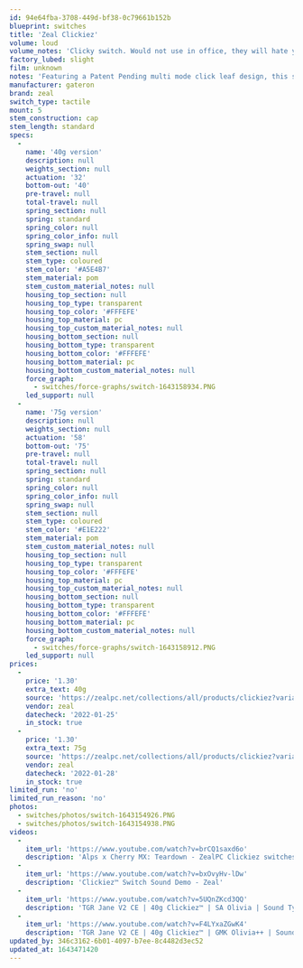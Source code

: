 ```yaml
---
id: 94e64fba-3708-449d-bf38-0c79661b152b
blueprint: switches
title: 'Zeal Clickiez'
volume: loud
volume_notes: 'Clicky switch. Would not use in office, they will hate you.'
factory_lubed: slight
film: unknown
notes: 'Featuring a Patent Pending multi mode click leaf design, this switch can be transformed from Clicky to Ultra High Tactile (think BKE level, but even more extreme) to super smooth Linear switch modes by simply moving the secondary switch leaf within the housing. (this means it is a click leaf, a tactile switch, and a linear switch.)'
manufacturer: gateron
brand: zeal
switch_type: tactile
mount: 5
stem_construction: cap
stem_length: standard
specs:
  -
    name: '40g version'
    description: null
    weights_section: null
    actuation: '32'
    bottom-out: '40'
    pre-travel: null
    total-travel: null
    spring_section: null
    spring: standard
    spring_color: null
    spring_color_info: null
    spring_swap: null
    stem_section: null
    stem_type: coloured
    stem_color: '#A5E4B7'
    stem_material: pom
    stem_custom_material_notes: null
    housing_top_section: null
    housing_top_type: transparent
    housing_top_color: '#FFFEFE'
    housing_top_material: pc
    housing_top_custom_material_notes: null
    housing_bottom_section: null
    housing_bottom_type: transparent
    housing_bottom_color: '#FFFEFE'
    housing_bottom_material: pc
    housing_bottom_custom_material_notes: null
    force_graph:
      - switches/force-graphs/switch-1643158934.PNG
    led_support: null
  -
    name: '75g version'
    description: null
    weights_section: null
    actuation: '58'
    bottom-out: '75'
    pre-travel: null
    total-travel: null
    spring_section: null
    spring: standard
    spring_color: null
    spring_color_info: null
    spring_swap: null
    stem_section: null
    stem_type: coloured
    stem_color: '#E1E222'
    stem_material: pom
    stem_custom_material_notes: null
    housing_top_section: null
    housing_top_type: transparent
    housing_top_color: '#FFFEFE'
    housing_top_material: pc
    housing_top_custom_material_notes: null
    housing_bottom_section: null
    housing_bottom_type: transparent
    housing_bottom_color: '#FFFEFE'
    housing_bottom_material: pc
    housing_bottom_custom_material_notes: null
    force_graph:
      - switches/force-graphs/switch-1643158912.PNG
    led_support: null
prices:
  -
    price: '1.30'
    extra_text: 40g
    source: 'https://zealpc.net/collections/all/products/clickiez?variant=39379354026048'
    vendor: zeal
    datecheck: '2022-01-25'
    in_stock: true
  -
    price: '1.30'
    extra_text: 75g
    source: 'https://zealpc.net/collections/all/products/clickiez?variant=39379354058816'
    vendor: zeal
    datecheck: '2022-01-28'
    in_stock: true
limited_run: 'no'
limited_run_reason: 'no'
photos:
  - switches/photos/switch-1643154926.PNG
  - switches/photos/switch-1643154938.PNG
videos:
  -
    item_url: 'https://www.youtube.com/watch?v=brCQ1saxd6o'
    description: 'Alps x Cherry MX: Teardown - ZealPC Clickiez switches! - Chryosan22'
  -
    item_url: 'https://www.youtube.com/watch?v=bxOvyHv-lDw'
    description: 'Clickiez™ Switch Sound Demo - Zeal'
  -
    item_url: 'https://www.youtube.com/watch?v=5UQnZKcd3QQ'
    description: 'TGR Jane V2 CE | 40g Clickiez™ | SA Olivia | Sound Typing Test| [8K ASMR] by Zeal'
  -
    item_url: 'https://www.youtube.com/watch?v=F4LYxaZGwK4'
    description: 'TGR Jane V2 CE | 40g Clickiez™ | GMK Olivia++ | Sound Typing Test| [8K ASMR] by Zeal'
updated_by: 346c3162-6b01-4097-b7ee-8c4482d3ec52
updated_at: 1643471420
---
```

